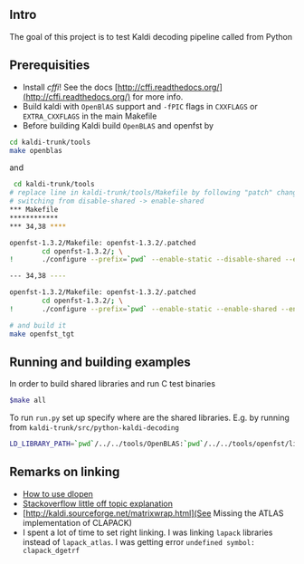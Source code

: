 Intro
-----
The goal of this project is to test
Kaldi decoding pipeline called from Python

Prerequisities
--------------

 * Install *cffi*! See the docs
[http://cffi.readthedocs.org/](http://cffi.readthedocs.org/) for more info.
 * Build kaldi with `OpenBlAS` support and `-fPIC` flags in `CXXFLAGS` or `EXTRA_CXXFLAGS` in the main Makefile
 * Before building Kaldi build `OpenBLAS` and openfst by 

 ```sh
 cd kaldi-trunk/tools
 make openblas
 ```

 and 

```sh
 cd kaldi-trunk/tools
# replace line in kaldi-trunk/tools/Makefile by following "patch" change line 37!
# switching from disable-shared -> enable-shared
*** Makefile 
************
*** 34,38 ****

openfst-1.3.2/Makefile: openfst-1.3.2/.patched
		cd openfst-1.3.2/; \
!		./configure --prefix=`pwd` --enable-static --disable-shared --enable-far --enable-ngram-fsts

--- 34,38 ----

openfst-1.3.2/Makefile: openfst-1.3.2/.patched
		cd openfst-1.3.2/; \
!		./configure --prefix=`pwd` --enable-static --enable-shared --enable-far --enable-ngram-fsts

# and build it
make openfst_tgt
```


Running and building examples
-----------------------------

In order to build shared libraries and run C test binaries
```sh
$make all
```
To run `run.py` set up specify where are the shared libraries. E.g. by running from `kaldi-trunk/src/python-kaldi-decoding`

```sh
LD_LIBRARY_PATH=`pwd`/../../tools/OpenBLAS:`pwd`/../../tools/openfst/lib:`pwd` ./run.py
```


Remarks on linking
-------
 * [How to use dlopen](http://www.isotton.com/devel/docs/C++-dlopen-mini-HOWTO/C++-dlopen-mini-HOWTO.html)
 * [Stackoverflow little off topic explanation](http://stackoverflow.com/questions/12762910/c-undefined-symbols-when-loading-shared-library-with-dlopen)
 * [http://kaldi.sourceforge.net/matrixwrap.html](See Missing the ATLAS implementation of  CLAPACK)
 * I spent a lot of time to set right linking. 
    I was linking `lapack` libraries instead of `lapack_atlas`.
    I was getting error `undefined symbol: clapack_dgetrf`
